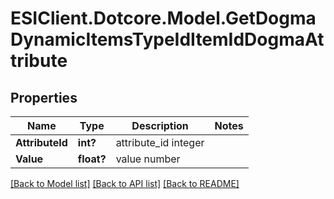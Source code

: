 # ESIClient.Dotcore.Model.GetDogmaDynamicItemsTypeIdItemIdDogmaAttribute
## Properties

Name | Type | Description | Notes
------------ | ------------- | ------------- | -------------
**AttributeId** | **int?** | attribute_id integer | 
**Value** | **float?** | value number | 

[[Back to Model list]](../README.md#documentation-for-models) [[Back to API list]](../README.md#documentation-for-api-endpoints) [[Back to README]](../README.md)


